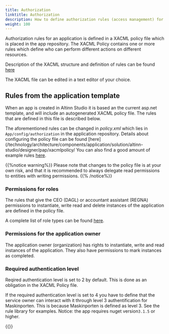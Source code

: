 ```yaml
---
title: Authorization
linktitle: Authorization
description: How to define authorization rules (access management) for an app.
weight: 100
---
```


Authorization rules for an application is defined in a XACML policy file which is placed in the app repository.
The XACML Policy contains one or more rules which define who can perform different actions on different resources.

Description of the XACML structure and definition of rules can be found [here](/technology/architecture/components/application/solution/altinn-studio/designer/pap/xacmlpolicy/)

The XACML file can be edited in a text editor of your choice.

## Rules from the application template
When an app is created in Altinn Studio it is based an the current asp.net template, and will include an autogenerated XACML policy file.
The rules that are defined in this file is described below.  

The aforementioned rules can be changed in *policy.xml* which lies in `App/config/authorization` in the application repository.
Details about configuring the policy file can be found [here](/technology/architecture/components/application/solution/altinn-studio/designer/pap/xacmlpolicy/
You can also find a good amount of example rules [here](rules).

{{%notice warning%}}
Please note that changes to the policy file is at your own risk,
and that it is recommended to always delegate read permissions to entities with writing permissions.
{{% /notice%}}

### Permissions for roles
The rules that give the CEO (DAGL) or accountant assistant (REGNA) permissions to instantiate, write 
read and delete instances of the application are defined in the policy file.

A complete list of role types can be found [here](https://www.altinn.no/api/metadata/roledefinitions).

### Permissions for the application owner
The application owner (organization) has rights to instantiate, write and read instances of the application.
They also have permissions to mark instances as completed. 

### Required authentication level
Reqired authentication level is set to 2 by default. This is done as an obligation in the XACML Policy file. 

If the required authentication level is set to 4 you have to define that the service owner can interact with it through level 3 authentification for Maskinporten.
This is because Maskinporten is defined as level 3. See the rule library for examples. Notice: the app requires nuget version`3.1.5` or higher.

{{<children>}}
